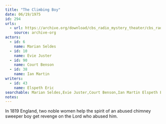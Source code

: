 ```yaml
---
title: "The Climbing Boy"
date: 06/19/1975
id: 294
urls: 
  - url: https://archive.org/download/cbs_radio_mystery_theater/cbs_radio_mystery_theater-0251-0300.zip/cbs_radio_mystery_theater-0251-0300%2Fcbsrmt_0294_the_climbing_boy.mp3
    source: archive-org
actors:  
  - id: 6
    name: Marian Seldes  
  - id: 10
    name: Evie Juster  
  - id: 90
    name: Court Benson  
  - id: 38
    name: Ian Martin
writers:  
  - id: 43
    name: Elspeth Eric
searchable: Marian Seldes,Evie Juster,Court Benson,Ian Martin Elspeth Eric
notes:  
---
```

In 1819 England, two noble women help the spirit of an abused chimney sweeper boy get revenge on the Lord who abused him.